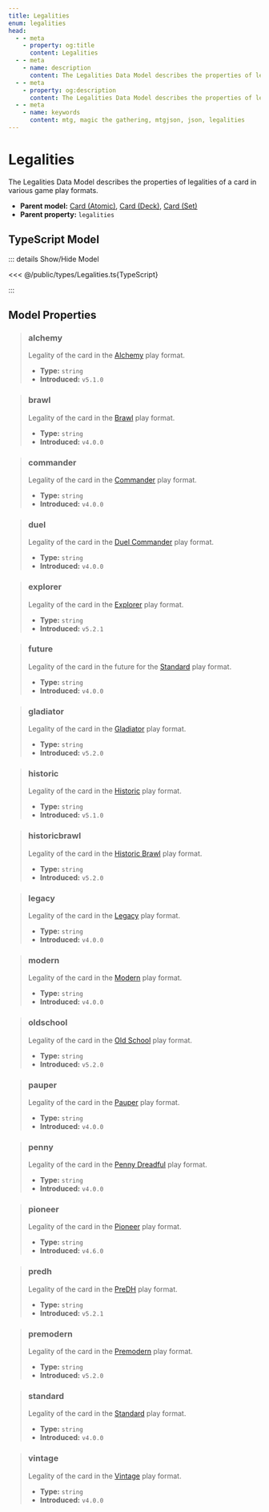```yaml
---
title: Legalities
enum: legalities
head:
  - - meta
    - property: og:title
      content: Legalities
  - - meta
    - name: description
      content: The Legalities Data Model describes the properties of legalities of a card in various game play formats.
  - - meta
    - property: og:description
      content: The Legalities Data Model describes the properties of legalities of a card in various game play formats.
  - - meta
    - name: keywords
      content: mtg, magic the gathering, mtgjson, json, legalities
---
```


# Legalities

The Legalities Data Model describes the properties of legalities of a card in various game play formats.

- **Parent model:** [Card (Atomic)](/data-models/card-atomic/), [Card (Deck)](/data-models/card-deck/), [Card (Set)](/data-models/card-set/)
- **Parent property:** `legalities`

## TypeScript Model

::: details Show/Hide Model

<<< @/public/types/Legalities.ts{TypeScript}

:::

## Model Properties

> ### alchemy <Badge type="warning" text="optional" />
>
> Legality of the card in the [Alchemy](https://magic.wizards.com/en/mtgarena/alchemy) play format.
>
> - **Type:** `string`
> - **Introduced:** `v5.1.0`

> ### brawl <Badge type="warning" text="optional" />
>
> Legality of the card in the [Brawl](https://magic.wizards.com/en/formats/brawl) play format.
>
> - **Type:** `string`
> - **Introduced:** `v4.0.0`

> ### commander <Badge type="warning" text="optional" />
>
> Legality of the card in the [Commander](https://magic.wizards.com/en/formats/commander) play format.
>
> - **Type:** `string`
> - **Introduced:** `v4.0.0`

> ### duel <Badge type="warning" text="optional" />
>
> Legality of the card in the [Duel Commander](https://magic.wizards.com/en/formats/commander-1v1) play format.
>
> - **Type:** `string`
> - **Introduced:** `v4.0.0`

> ### explorer <Badge type="warning" text="optional" />
>
> Legality of the card in the [Explorer](https://magic.wizards.com/en/formats/explorer) play format.
>
> - **Type:** `string`
> - **Introduced:** `v5.2.1`

> ### future <Badge type="warning" text="optional" />
>
> Legality of the card in the future for the [Standard](https://magic.wizards.com/en/formats/standard) play format.
>
> - **Type:** `string`
> - **Introduced:** `v4.0.0`

> ### gladiator <Badge type="warning" text="optional" />
>
> Legality of the card in the [Gladiator](https://gladiator.blog/about-gladiator/) play format.
>
> - **Type:** `string`
> - **Introduced:** `v5.2.0`

> ### historic <Badge type="warning" text="optional" />
>
> Legality of the card in the [Historic](https://magic.wizards.com/en/formats/historic) play format.
>
> - **Type:** `string`
> - **Introduced:** `v5.1.0`

> ### historicbrawl <Badge type="warning" text="optional" />
>
> Legality of the card in the [Historic Brawl](https://draftsim.com/mtg-arena-historic-brawl/) play format.
>
> - **Type:** `string`
> - **Introduced:** `v5.2.0`

> ### legacy <Badge type="warning" text="optional" />
>
> Legality of the card in the [Legacy](https://magic.wizards.com/en/formats/legacy) play format.
>
> - **Type:** `string`
> - **Introduced:** `v4.0.0`

> ### modern <Badge type="warning" text="optional" />
>
> Legality of the card in the [Modern](https://magic.wizards.com/en/formats/modern) play format.
>
> - **Type:** `string`
> - **Introduced:** `v4.0.0`

> ### oldschool <Badge type="warning" text="optional" />
>
> Legality of the card in the [Old School](https://mtg.fandom.com/wiki/Old_School) play format.
>
> - **Type:** `string`
> - **Introduced:** `v5.2.0`

> ### pauper <Badge type="warning" text="optional" />
>
> Legality of the card in the [Pauper](https://magic.wizards.com/en/formats/pauper) play format.
>
> - **Type:** `string`
> - **Introduced:** `v4.0.0`

> ### penny <Badge type="warning" text="optional" />
>
> Legality of the card in the [Penny Dreadful](https://mtg.fandom.com/wiki/Penny_Dreadful) play format.
>
> - **Type:** `string`
> - **Introduced:** `v4.0.0`

> ### pioneer <Badge type="warning" text="optional" />
>
> Legality of the card in the [Pioneer](https://magic.wizards.com/en/formats/pioneer) play format.
>
> - **Type:** `string`
> - **Introduced:** `v4.6.0`

> ### predh <Badge type="warning" text="optional" />
>
> Legality of the card in the [PreDH](https://articles.starcitygames.com/magic-the-gathering/commander-sub-format-predh-is-the-new-magic-rage/) play format.
>
> - **Type:** `string`
> - **Introduced:** `v5.2.1`

> ### premodern <Badge type="warning" text="optional" />
>
> Legality of the card in the [Premodern](https://premodernmagic.com/) play format.
>
> - **Type:** `string`
> - **Introduced:** `v5.2.0`

> ### standard <Badge type="warning" text="optional" />
>
> Legality of the card in the [Standard](https://magic.wizards.com/en/formats/standard) play format.
>
> - **Type:** `string`
> - **Introduced:** `v4.0.0`

> ### vintage <Badge type="warning" text="optional" />
>
> Legality of the card in the [Vintage](https://magic.wizards.com/en/formats/vintage) play format.
>
> - **Type:** `string`
> - **Introduced:** `v4.0.0`
